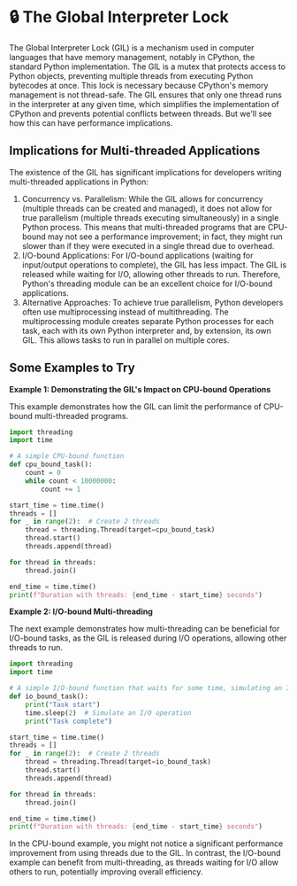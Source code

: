 # 🔒 The Global Interpreter Lock

The Global Interpreter Lock (GIL) is a mechanism used in computer languages that have memory management, notably in CPython, the standard Python implementation. The GIL is a mutex that protects access to Python objects, preventing multiple threads from executing Python bytecodes at once. This lock is necessary because CPython's memory management is not thread-safe. The GIL ensures that only one thread runs in the interpreter at any given time, which simplifies the implementation of CPython and prevents potential conflicts between threads. But we'll see how this can have performance implications.

## Implications for Multi-threaded Applications

The existence of the GIL has significant implications for developers writing multi-threaded applications in Python:

1. Concurrency vs. Parallelism: While the GIL allows for concurrency (multiple threads can be created and managed), it does not allow for true parallelism (multiple threads executing simultaneously) in a single Python process. This means that multi-threaded programs that are CPU-bound may not see a performance improvement; in fact, they might run slower than if they were executed in a single thread due to overhead.
2. I/O-bound Applications: For I/O-bound applications (waiting for input/output operations to complete), the GIL has less impact. The GIL is released while waiting for I/O, allowing other threads to run. Therefore, Python's threading module can be an excellent choice for I/O-bound applications.
3. Alternative Approaches: To achieve true parallelism, Python developers often use multiprocessing instead of multithreading. The multiprocessing module creates separate Python processes for each task, each with its own Python interpreter and, by extension, its own GIL. This allows tasks to run in parallel on multiple cores.

## Some Examples to Try

**Example 1: Demonstrating the GIL's Impact on CPU-bound Operations**

This example demonstrates how the GIL can limit the performance of CPU-bound multi-threaded programs.

```python
import threading
import time

# A simple CPU-bound function
def cpu_bound_task():
    count = 0
    while count < 10000000:
        count += 1

start_time = time.time()
threads = []
for _ in range(2):  # Create 2 threads
    thread = threading.Thread(target=cpu_bound_task)
    thread.start()
    threads.append(thread)

for thread in threads:
    thread.join()

end_time = time.time()
print(f"Duration with threads: {end_time - start_time} seconds")
```

**Example 2: I/O-bound Multi-threading**

The next example demonstrates how multi-threading can be beneficial for I/O-bound tasks, as the GIL is released during I/O operations, allowing other threads to run.

```python
import threading
import time

# A simple I/O-bound function that waits for some time, simulating an I/O operation
def io_bound_task():
    print("Task start")
    time.sleep(2)  # Simulate an I/O operation
    print("Task complete")

start_time = time.time()
threads = []
for _ in range(2):  # Create 2 threads
    thread = threading.Thread(target=io_bound_task)
    thread.start()
    threads.append(thread)

for thread in threads:
    thread.join()

end_time = time.time()
print(f"Duration with threads: {end_time - start_time} seconds")
```

In the CPU-bound example, you might not notice a significant performance improvement from using threads due to the GIL. In contrast, the I/O-bound example can benefit from multi-threading, as threads waiting for I/O allow others to run, potentially improving overall efficiency.